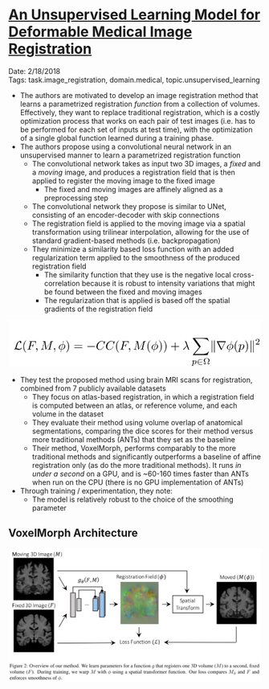 # [An Unsupervised Learning Model for Deformable Medical Image Registration](https://arxiv.org/abs/1802.02604)

Date: 2/18/2018  
Tags: task.image_registration, domain.medical, topic.unsupervised_learning

- The authors are motivated to develop an image registration method that learns a parametrized registration *function* from a collection of volumes. Effectively, they want to replace traditional registration, which is a costly optimization process that works on each pair of test images (i.e. has to be performed for each set of inputs at test time), with the optimization of a single global function learned during a training phase.
- The authors propose using a convolutional neural network in an unsupervised manner to learn a parametrized registration function
    - The convolutional network takes as input two 3D images, a *fixed* and a *moving* image, and produces a registration field that is then applied to register the moving image to the fixed image
        - The fixed and moving images are affinely aligned as a preprocessing step
    - The convolutional network they propose is similar to UNet, consisting of an encoder-decoder with skip connections
    - The registration field is applied to the moving image via a spatial transformation using trilinear interpolation, allowing for the use of standard gradient-based methods (i.e. backpropagation)
    - They minimize a similarity based loss function with an added regularization term applied to the smoothness of the produced registration field
        - The similarity function that they use is the negative local cross-correlation because it is robust to intensity variations that might be found between the fixed and moving images
        - The regularization that is applied is based off the spatial gradients of the registration field

![](./images/voxel_morph_loss.png)
- They test the proposed method using brain MRI scans for registration, combined from 7 publicly available datasets
    - They focus on atlas-based registration, in which a registration field is computed between an atlas, or reference volume, and each volume in the dataset
    - They evaluate their method using volume overlap of anatomical segmentations, comparing the dice scores for their method versus more traditional methods (ANTs) that they set as the baseline
    - Their method, VoxelMorph, performs comparably to the more traditional methods and significantly outperforms a baseline of affine registration only (as do the more traditional methods). It runs *in under a second* on a GPU, and is ~60-160 times faster than ANTs when run on the CPU (there is no GPU implementation of ANTs)
- Through training / experimentation, they note: 
    - The model is relatively robust to the choice of the smoothing parameter

## VoxelMorph Architecture

![](./images/voxel_morph_architecture.png)
